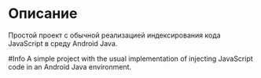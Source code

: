 # Описание
Простой проект с обычной реализацией индексирования кода JavaScript в среду Android Java.

#Info
A simple project with the usual implementation of injecting JavaScript code in an Android Java environment.
